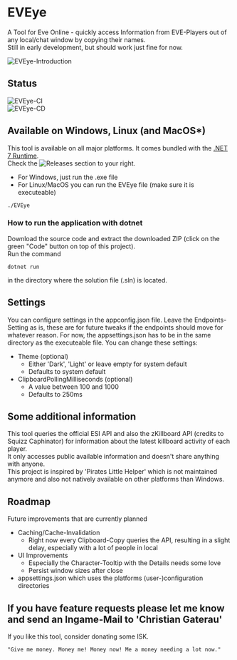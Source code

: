 # EVEye
A Tool for Eve Online - quickly access Information from EVE-Players out of any local/chat window by copying their names.<br />
Still in early development, but should work just fine for now.

![EVEye-Introduction](https://user-images.githubusercontent.com/42657063/233203139-ac7300d0-aadb-4a03-ae89-4625eab75984.gif)

## Status
![EVEye-CI](https://github.com/erythana/EVEye/actions/workflows/EVEye-CI.yml/badge.svg)<br />
![EVEye-CD](https://github.com/erythana/EVEye/actions/workflows/EVEye-CD.yml/badge.svg)

## Available on Windows, Linux (and MacOS*)
This tool is available on all major platforms.
It comes bundled with the [.NET 7 Runtime](https://dotnet.microsoft.com/en-us/download/dotnet/7.0).<br />
Check the ![Releases](https://github.com/erythana/EVEye/releases) section to your right. <br />
* For Windows, just run the .exe file<br />
* For Linux/MacOS you can run the EVEye file (make sure it is executeable)
```
./EVEye
```


### How to run the application with dotnet
Download the source code and extract the downloaded ZIP (click on the green "Code" button on top of this project).<br />
Run the command<br />
```
dotnet run
```
in the directory where the solution file (.sln) is located.

## Settings
You can configure settings in the appconfig.json file. Leave the Endpoints-Setting as is, these are for future tweaks if the endpoints should move for whatever reason. For now, the appsettings.json has to be in the same directory as the executeable file.
You can change these settings:
* Theme (optional)
  * Either 'Dark', 'Light' or leave empty for system default
  * Defaults to system default
* ClipboardPollingMilliseconds (optional)
  * A value between 100 and 1000
  * Defaults to 250ms


## Some additional information
This tool queries the official ESI API and also the zKillboard API (credits to Squizz Caphinator) for information about the latest killboard activity of each player.<br />
It only accesses public available information and doesn't share anything with anyone.<br />
This project is inspired by 'Pirates Little Helper' which is not maintained anymore and also not natively available on other platforms than Windows.

## Roadmap
Future improvements that are currently planned
* Caching/Cache-Invalidation
  * Right now every Clipboard-Copy queries the API, resulting in a slight delay, especially with a lot of people in local
* UI Improvements
  * Especially the Character-Tooltip with the Details needs some love
  * Persist window sizes after close
* appsettings.json which uses the platforms (user-)configuration directories

## If you have feature requests please let me know and send an Ingame-Mail to 'Christian Gaterau'
If you like this tool, consider donating some ISK.<br />

`
"Give me money. Money me! Money now! Me a money needing a lot now."
`

